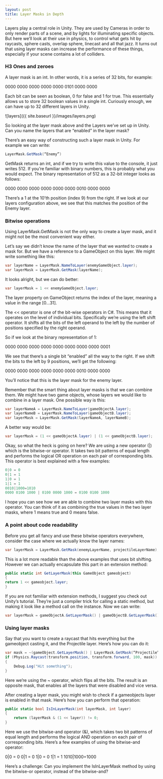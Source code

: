 ```yaml
---
layout: post
title: Layer Masks in Depth
---
```


Layers play a central role in Unity. They are used by Cameras in order to only render parts of a scene, and by lights for illuminating specific objects. But here we’ll look at their use in physics, to control what gets hit by raycasts, sphere casts, overlap sphere, linecast and all that jazz.
It turns out that using layer masks can increase the performance of these things, especially if your scene contains a lot of colliders.

### H3 Ones and zeroes

A layer mask is an int. In other words, it is a series of 32 bits, for example:

  0000 0000 0000 0000 0000 0101 0000 0000
  
Each bit can be seen as boolean, 0 for false and 1 for true. This essentially allows us to store 32 boolean values in a single int. Curiously enough, we can have up to 32 different layers in Unity.
  
![layers]({{ site.baseurl }}/images/layers.png)

So looking at the layer mask above and the Layers we’ve set up in Unity. Can you name the layers that are “enabled” in the layer mask?

There’s an easy way of constructing such a layer mask in Unity. For example we can write:

```cs
LayerMask.GetMask(“Enemy”)
```

GetMask returns an int, and if we try to write this value to the console, it just writes 512. If you’re familiar with binary numbers, this is probably what you would expect. The binary representation of 512 as a 32-bit integer looks as follows:

  0000 0000 0000 0000 0000 0000 0010 0000 0000
  
There’s a 1 at the 10’th position (index 9) from the right. If we look at our layers configuration above, we see that this matches the position of the Enemy layer.

### Bitwise operations

Using LayerMask.GetMask is not the only way to create a layer mask, and it might not be the most convenient way either.

Let’s say we didn’t know the name of the layer that we wanted to create a mask for. But we have a reference to a GameObject on this layer. We might write something like this:

```cs
var layerName = LayerMask.NameToLayer(enemyGameObject.layer);
var layerMask = LayerMask.GetMask(layerName);
```

It looks alright, but we can do better:

```cs
var layerMask = 1 << enemyGameObject.layer;
```

The layer property on GameObject returns the index of the layer, meaning a value in the range [0...31].

The << operator is one of the bit-wise operators in C#. This means that it operates on the level of individual bits. Specifically we’re using the left shift operator. It shifts all the bits of the left operand to the left by the number of positions specified by the right operand.

So if we look at the binary representation of 1:

  0000 0000 0000 0000 0000 0000 0000 0000 0001
  
We see that there’s a single bit “enabled” all the way to the right. If we shift the bits to the left by 9 positions, we’ll get the following:

  0000 0000 0000 0000 0000 0000 0010 0000 0000
  
You’ll notice that this is the layer mask for the enemy layer.

Remember that the smart thing about layer masks is that we can combine them. We might have two game objects, whose layers we would like to combine in a layer mask. One possible way is this:

```cs
var layerNameA = LayerMask.NameToLayer(gameObjectA.layer);
var layerNameB = LayerMask.NameToLayer(gameObjectB.layer);
var layerMask = LayerMask.GetMask(layerNameA, layerNameB);
```

A better way would be:

```cs
var layerMask = (1 << gameObjectA.layer) | (1 << gameObjectB.layer);
```

Okay, so what the heck is going on here? We are using a new operator (|) which is the bitwise-or operator. It takes two bit patterns of equal length and performs the logical OR operation on each pair of corresponding bits. This operator is best explained with a few examples:

```cs
0|0 = 0
0|1 = 1
1|0 = 1
1|1 = 1
0010|1000=1010
0000 0100 1000 | 0100 0000 1000 = 0100 0100 1000
```

I hope you can see how we are able to combine two layer masks with this operator. You can think of it as combining the true values in the two layer masks, where 1 means true and 0 means false.

### A point about code readability

Before you get all fancy and use these bitwise operators everywhere, consider the case where we actually know the layer names:

```cs
var layerMask = LayerMask.GetMask(enemyLayerName, projectileLayerName);
```

This is a lot more readable than the above examples that uses bit shifting. However we can actually encapsulate this part in an extension method:

```cs
public static int GetLayerMask(this GameObject gameobject)
{
return 1 << gameobject.layer;
}
```

If you are not familiar with extension methods, I suggest you check out Unity’s tutorial. They’re just a compiler trick for calling a static method, but making it look like a method call on the instance. Now we can write:

```cs
var layerMask = gameObjectA.GetLayerMask() | gameObjectB.GetLayerMask();
```

### Using layer masks

Say that you want to create a raycast that hits everything but the gameobject casting it, and the Projectile layer. Here’s how you can do it:

```cs
var mask = ~(gameObject.GetLayerMask() | LayerMask.GetMask(“Projectile”));
if (Physics.Raycast(transform.position, transform.forward, 100, mask))
{
    Debug.Log("Hit something");
}
```

Here we’re using the ~ operator, which flips all the bits. The result is an opposite mask, that enables all the layers that were disabled and vice versa.

After creating a layer mask, you might wish to check if a gameobjects layer is enabled in that mask. Here’s how you can perform that operation:

```cs
public static bool IsInLayerMask(int layerMask, int layer)
{
    return (layerMask & (1 << layer)) != 0;
}
```

Here we use the bitwise-and operator (&), which takes two bit patterns of equal length and performs the logical AND operation on each pair of corresponding bits. Here’s a few examples of using the bitwise-and operator:

  0|0 = 0
  0|1 = 0
  1|0 = 0
  1|1 = 1
  1010|1000=1000
  
  Here’s a challenge: Can you implement the IsInLayerMask method by using the bitwise-or operator, instead of the bitwise-and?
